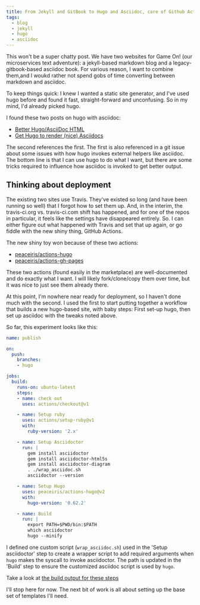 ```yaml
---
title: From Jekyll and GitBook to Hugo and Asciidoc, care of Github Actions
tags:
  - blog
  - jekyll
  - hugo
  - asciidoc
---
```

This won't be a super chatty post. We have two websites for Game On! (our microservices text adventure): a jekyll-based markdown blog and a legacy-gitbook-based asciidoc book. For various reason, I want to combine them,and I woukd rather not spend gobs of time converting between markdown and asciidoc.

To keep things quick: I knew I wanted a static site generator, and I've used hugo before and found it fast, straight-forward and unconfusing. So in my mind, I'd already picked hugo.

<!--more-->

I found these two posts on hugo with asciidoc:

* [Better Hugo/AsciiDoc HTML](http://ratfactor.com/hugo-adoc-html5s/)
* [Get Hugo to render (nice) Asciidocs](https://blog.anoff.io/2019-02-17-hugo-render-asciidoc/)

The second references the first. The first is also referenced in a git issue about some issues with how hugo invokes external helpers like asciidoc. The bottom line is that I can use hugo to do what I want, but there are some tricks required to influence how asciidoc is invoked to get better output.

## Thinking about deployment

The existing two sites use Travis. They've existed so long (and have been running so well) that I forgot how to set them up. And, in the interim, the travis-ci.org vs. travis-ci.com shift has happened, and for one of the repos in particular, it feels like the settings have disappeared entirely. So. I can either figure out what happened with Travis and set that up again, or go fiddle with the new shiny thing, GitHub Actions.

The new shiny toy won because of these two actions:

* [peaceiris/actions-hugo](https://github.com/peaceiris/actions-hugo)
* [peaceiris/actions-gh-pages](https://github.com/peaceiris/actions-gh-pages)

These two actions (found easily in the marketplace) are well-documented and do exactly what I want. I will likely fork/clone/copy them over time, but it was nice to just see them already there.

At this point, I'm nowhere near ready for deployment, so I haven't done much with the second. I used the first to start putting together a workflow that builds a new hugo-based site, with baby steps: First set-up hugo, then set up asciidoc with the tweaks noted above.

So far, this experiment looks like this:

```yaml
name: publish

on:
  push:
    branches:
    - hugo

jobs:
  build:
    runs-on: ubuntu-latest
    steps:
    - name: check out
      uses: actions/checkout@v1

    - name: Setup ruby
      uses: actions/setup-ruby@v1
      with:
        ruby-version: '2.x'

    - name: Setup Asciidoctor
      run: |
        gem install asciidoctor
        gem install asciidoctor-html5s
        gem install asciidoctor-diagram
        . ./wrap_asciidoc.sh
        asciidoctor --version

    - name: Setup Hugo
      uses: peaceiris/actions-hugo@v2
      with:
        hugo-version: '0.62.2'

    - name: Build
      run: |
        export PATH=$PWD/bin:$PATH
        which asciidoctor
        hugo --minify
```

I defined one custom script (`wrap_asciidoc.sh`) used in the 'Setup asciidoctor' step to create a wrapper script to add required arguments when `hugo` makes the syscall to invoke asciidoctor. The path is updated in the 'Build' step to ensure the customized asciidoc script is used by `hugo`.

Take a look at [the build output for these steps](https://github.com/gameontext/gameontext.github.io/commit/21f8594e9570b42ed21ae2118cf79853d2b405c1/checks?check_suite_id=391257554)

I'll stop here for now. The next bit of work is all about setting up the base set of templates I'll need.
